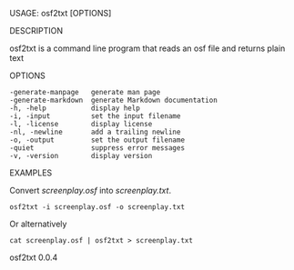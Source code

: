 
USAGE: osf2txt [OPTIONS]

DESCRIPTION

osf2txt is a command line program that reads an osf file
and returns plain text

OPTIONS

    -generate-manpage   generate man page
    -generate-markdown  generate Markdown documentation
    -h, -help           display help
    -i, -input          set the input filename
    -l, -license        display license
    -nl, -newline       add a trailing newline
    -o, -output         set the output filename
    -quiet              suppress error messages
    -v, -version        display version


EXAMPLES

Convert *screenplay.osf* into *screenplay.txt*.

    osf2txt -i screenplay.osf -o screenplay.txt

Or alternatively

    cat screenplay.osf | osf2txt > screenplay.txt

osf2txt 0.0.4
